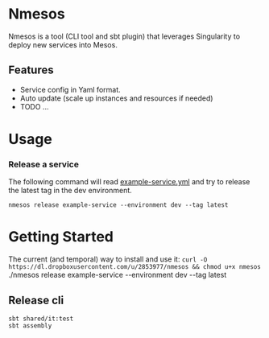 # Nmesos 

Nmesos is a tool (CLI tool and sbt plugin) that leverages Singularity 
to deploy new services into Mesos.

## Features

 - Service config in Yaml format.
 - Auto update (scale up instances and resources if needed)
 - TODO ...

# Usage

### Release a service

The following command will read [example-service.yml](shared/src/it/resources/config/example-service.yml)
and try to release the latest tag in the dev environment.

```
nmesos release example-service --environment dev --tag latest
```

# Getting Started

The current (and temporal) way to install and use it:
`curl -O https://dl.dropboxusercontent.com/u/2853977/nmesos && chmod u+x nmesos`
./nmesos release example-service --environment dev --tag latest

## Release cli


```
sbt shared/it:test
sbt assembly
```

